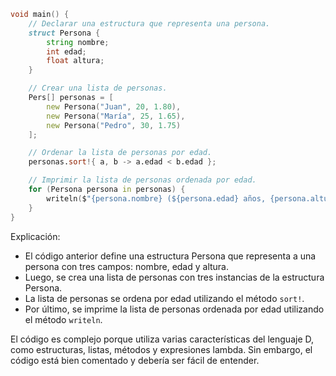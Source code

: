 ```d
void main() {
    // Declarar una estructura que representa una persona.
    struct Persona {
        string nombre;
        int edad;
        float altura;
    }

    // Crear una lista de personas.
    Pers[] personas = [
        new Persona("Juan", 20, 1.80),
        new Persona("María", 25, 1.65),
        new Persona("Pedro", 30, 1.75)
    ];

    // Ordenar la lista de personas por edad.
    personas.sort!{ a, b -> a.edad < b.edad };

    // Imprimir la lista de personas ordenada por edad.
    for (Persona persona in personas) {
        writeln($"{persona.nombre} (${persona.edad} años, {persona.altura} metros)");
    }
}
```

Explicación:

* El código anterior define una estructura Persona que representa a una persona con tres campos: nombre, edad y altura.
* Luego, se crea una lista de personas con tres instancias de la estructura Persona.
* La lista de personas se ordena por edad utilizando el método `sort!`.
* Por último, se imprime la lista de personas ordenada por edad utilizando el método `writeln`.

El código es complejo porque utiliza varias características del lenguaje D, como estructuras, listas, métodos y expresiones lambda. Sin embargo, el código está bien comentado y debería ser fácil de entender.